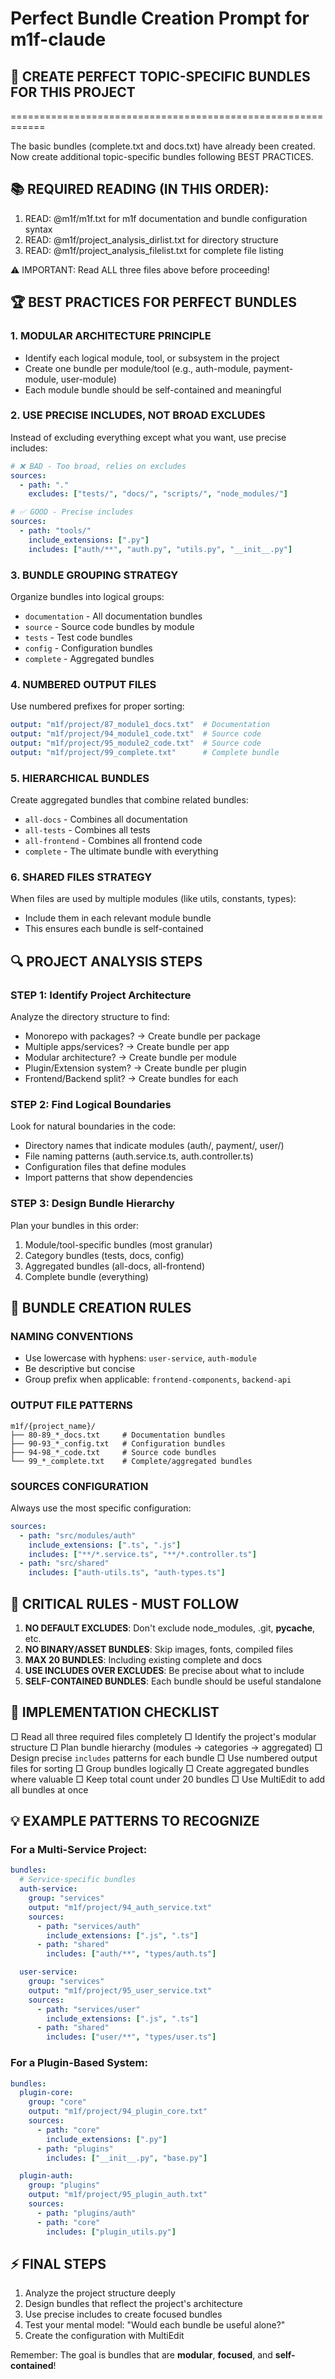 # Perfect Bundle Creation Prompt for m1f-claude

## 🎯 CREATE PERFECT TOPIC-SPECIFIC BUNDLES FOR THIS PROJECT

============================================================

The basic bundles (complete.txt and docs.txt) have already been created. Now
create additional topic-specific bundles following BEST PRACTICES.

## 📚 REQUIRED READING (IN THIS ORDER):

1. READ: @m1f/m1f.txt for m1f documentation and bundle configuration syntax
2. READ: @m1f/project_analysis_dirlist.txt for directory structure
3. READ: @m1f/project_analysis_filelist.txt for complete file listing

⚠️ IMPORTANT: Read ALL three files above before proceeding!

## 🏆 BEST PRACTICES FOR PERFECT BUNDLES

### 1. MODULAR ARCHITECTURE PRINCIPLE

- Identify each logical module, tool, or subsystem in the project
- Create one bundle per module/tool (e.g., auth-module, payment-module,
  user-module)
- Each module bundle should be self-contained and meaningful

### 2. USE PRECISE INCLUDES, NOT BROAD EXCLUDES

Instead of excluding everything except what you want, use precise includes:

```yaml
# ❌ BAD - Too broad, relies on excludes
sources:
  - path: "."
    excludes: ["tests/", "docs/", "scripts/", "node_modules/"]

# ✅ GOOD - Precise includes
sources:
  - path: "tools/"
    include_extensions: [".py"]
    includes: ["auth/**", "auth.py", "utils.py", "__init__.py"]
```

### 3. BUNDLE GROUPING STRATEGY

Organize bundles into logical groups:

- `documentation` - All documentation bundles
- `source` - Source code bundles by module
- `tests` - Test code bundles
- `config` - Configuration bundles
- `complete` - Aggregated bundles

### 4. NUMBERED OUTPUT FILES

Use numbered prefixes for proper sorting:

```yaml
output: "m1f/project/87_module1_docs.txt"  # Documentation
output: "m1f/project/94_module1_code.txt"  # Source code
output: "m1f/project/95_module2_code.txt"  # Source code
output: "m1f/project/99_complete.txt"      # Complete bundle
```

### 5. HIERARCHICAL BUNDLES

Create aggregated bundles that combine related bundles:

- `all-docs` - Combines all documentation
- `all-tests` - Combines all tests
- `all-frontend` - Combines all frontend code
- `complete` - The ultimate bundle with everything

### 6. SHARED FILES STRATEGY

When files are used by multiple modules (like utils, constants, types):

- Include them in each relevant module bundle
- This ensures each bundle is self-contained

## 🔍 PROJECT ANALYSIS STEPS

### STEP 1: Identify Project Architecture

Analyze the directory structure to find:

- Monorepo with packages? → Create bundle per package
- Multiple apps/services? → Create bundle per app
- Modular architecture? → Create bundle per module
- Plugin/Extension system? → Create bundle per plugin
- Frontend/Backend split? → Create bundles for each

### STEP 2: Find Logical Boundaries

Look for natural boundaries in the code:

- Directory names that indicate modules (auth/, payment/, user/)
- File naming patterns (auth.service.ts, auth.controller.ts)
- Configuration files that define modules
- Import patterns that show dependencies

### STEP 3: Design Bundle Hierarchy

Plan your bundles in this order:

1. Module/tool-specific bundles (most granular)
2. Category bundles (tests, docs, config)
3. Aggregated bundles (all-docs, all-frontend)
4. Complete bundle (everything)

## 📝 BUNDLE CREATION RULES

### NAMING CONVENTIONS

- Use lowercase with hyphens: `user-service`, `auth-module`
- Be descriptive but concise
- Group prefix when applicable: `frontend-components`, `backend-api`

### OUTPUT FILE PATTERNS

```
m1f/{project_name}/
├── 80-89_*_docs.txt     # Documentation bundles
├── 90-93_*_config.txt   # Configuration bundles
├── 94-98_*_code.txt     # Source code bundles
└── 99_*_complete.txt    # Complete/aggregated bundles
```

### SOURCES CONFIGURATION

Always use the most specific configuration:

```yaml
sources:
  - path: "src/modules/auth"
    include_extensions: [".ts", ".js"]
    includes: ["**/*.service.ts", "**/*.controller.ts"]
  - path: "src/shared"
    includes: ["auth-utils.ts", "auth-types.ts"]
```

## 🚨 CRITICAL RULES - MUST FOLLOW

1. **NO DEFAULT EXCLUDES**: Don't exclude node_modules, .git, **pycache**, etc.
2. **NO BINARY/ASSET BUNDLES**: Skip images, fonts, compiled files
3. **MAX 20 BUNDLES**: Including existing complete and docs
4. **USE INCLUDES OVER EXCLUDES**: Be precise about what to include
5. **SELF-CONTAINED BUNDLES**: Each bundle should be useful standalone

## 🎯 IMPLEMENTATION CHECKLIST

□ Read all three required files completely □ Identify the project's modular
structure □ Plan bundle hierarchy (modules → categories → aggregated) □ Design
precise `includes` patterns for each bundle □ Use numbered output files for
sorting □ Group bundles logically □ Create aggregated bundles where valuable □
Keep total count under 20 bundles □ Use MultiEdit to add all bundles at once

## 💡 EXAMPLE PATTERNS TO RECOGNIZE

### For a Multi-Service Project:

```yaml
bundles:
  # Service-specific bundles
  auth-service:
    group: "services"
    output: "m1f/project/94_auth_service.txt"
    sources:
      - path: "services/auth"
        include_extensions: [".js", ".ts"]
      - path: "shared"
        includes: ["auth/**", "types/auth.ts"]

  user-service:
    group: "services"
    output: "m1f/project/95_user_service.txt"
    sources:
      - path: "services/user"
        include_extensions: [".js", ".ts"]
      - path: "shared"
        includes: ["user/**", "types/user.ts"]
```

### For a Plugin-Based System:

```yaml
bundles:
  plugin-core:
    group: "core"
    output: "m1f/project/94_plugin_core.txt"
    sources:
      - path: "core"
        include_extensions: [".py"]
      - path: "plugins"
        includes: ["__init__.py", "base.py"]

  plugin-auth:
    group: "plugins"
    output: "m1f/project/95_plugin_auth.txt"
    sources:
      - path: "plugins/auth"
      - path: "core"
        includes: ["plugin_utils.py"]
```

## ⚡ FINAL STEPS

1. Analyze the project structure deeply
2. Design bundles that reflect the project's architecture
3. Use precise includes to create focused bundles
4. Test your mental model: "Would each bundle be useful alone?"
5. Create the configuration with MultiEdit

Remember: The goal is bundles that are **modular**, **focused**, and
**self-contained**!
